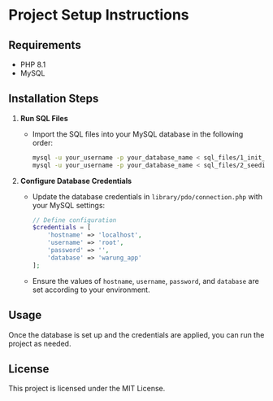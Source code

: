 # Project Setup Instructions

## Requirements

- PHP 8.1
- MySQL

## Installation Steps

1. **Run SQL Files**

   - Import the SQL files into your MySQL database in the following order:
     ```bash
     mysql -u your_username -p your_database_name < sql_files/1_init_table.sql
     mysql -u your_username -p your_database_name < sql_files/2_seeding_data.sql
     ```

2. **Configure Database Credentials**

   - Update the database credentials in `library/pdo/connection.php` with your MySQL settings:

     ```php
     // Define configuration
     $credentials = [
         'hostname' => 'localhost',
         'username' => 'root',
         'password' => '',
         'database' => 'warung_app'
     ];
     ```

   - Ensure the values of `hostname`, `username`, `password`, and `database` are set according to your environment.

## Usage

Once the database is set up and the credentials are applied, you can run the project as needed.

## License

This project is licensed under the MIT License.
